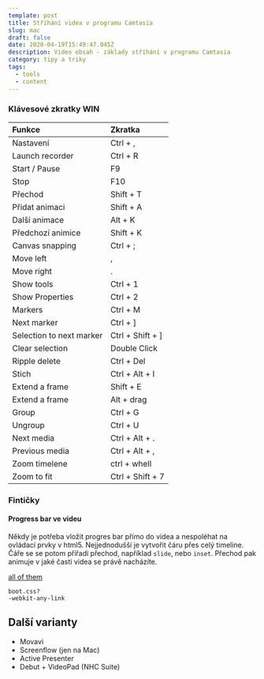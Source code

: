 ```yaml
---
template: post
title: Stříhání videa v programu Camtasia
slug: mac
draft: false
date: 2020-04-19T15:49:47.045Z
description: Video obsah - základy stříhání v programu Camtasia
category: tipy a triky
tags:
  - tools
  - content
---
```

### Klávesové zkratky WIN

Funkce | Zkratka
:--- | :---
Nastavení | Ctrl + ,
Launch recorder | Ctrl + R
Start / Pause | F9
Stop | F10
Přechod | Shift + T
Přidat animaci | Shift + A
Další animace  | Alt + K
Předchozí animice | Shift + K
Canvas snapping | Ctrl + ;
Move left | ,
Move right | .
Show tools | Ctrl + 1
Show Properties | Ctrl + 2
Markers | Ctrl + M
Next marker | Ctrl + ]
Selection to next marker| Ctrl + Shift + ]
Clear selection | Double Click
Ripple delete | Ctrl + Del
Stich | Ctrl + Alt + I
Extend a frame | Shift + E
Extend a frame | Alt + drag
Group | Ctrl + G
Ungroup | Ctrl + U
Next media | Ctrl + Alt + .
Previous media | Ctrl + Alt + ,
Zoom timelene | ctrl + whell
Zoom to fit | Ctrl + Shift + 7

### Fintičky
#### Progress bar ve videu
Někdy je potřeba vložit progres bar přímo do videa a nespoléhat na ovládací prvky v html5.
Nejjednodušší je vytvořit čáru přes celý timeline. Čáře se se potom přiřadí přechod, například `slide`, nebo `inset`. Přechod pak animuje v jaké časti videa se právě nacházíte. 
  

[all of them](https://support.techsmith.com/hc/en-us/articles/360023977031-Camtasia-2019-Shortcuts)

`boot.css?`  
`-webkit-any-link`

## Další varianty
* Movavi
* Screenflow (jen na Mac)
* Active Presenter
* Debut + VideoPad (NHC Suite)
